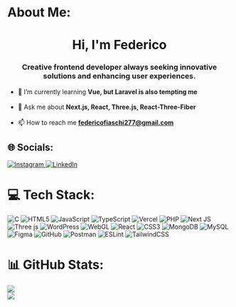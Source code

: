 # About Me:
<h1 align="center">Hi, I'm Federico</h1>
<h3 align="center">Creative frontend developer always seeking innovative solutions and enhancing user experiences.</h3>

- 🌱 I’m currently learning **Vue, but Laravel is also tempting me**<br><br>
- 💬 Ask me about **Next.js, React, Three.js, React-Three-Fiber**<br><br>
- 📫 How to reach me **federicofiaschi277@gmail.com**


## 🌐 Socials:
<a href="https://instagram.com/fechuli" target="_blank" rel="noopener noreferrer">
    <img src="https://img.shields.io/badge/Instagram-%23E4405F.svg?logo=Instagram&logoColor=white" alt="Instagram">
</a> 
<a href="https://www.linkedin.com/in/federico-fiaschi-601737241/" target="_blank" rel="noopener noreferrer">
    <img src="https://img.shields.io/badge/LinkedIn-%230077B5.svg?logo=linkedin&logoColor=white" alt="LinkedIn">
</a>




# 💻 Tech Stack:
![C](https://img.shields.io/badge/c-%2300599C.svg?style=for-the-badge&logo=c&logoColor=white) ![HTML5](https://img.shields.io/badge/html5-%23E34F26.svg?style=for-the-badge&logo=html5&logoColor=white) ![JavaScript](https://img.shields.io/badge/javascript-%23323330.svg?style=for-the-badge&logo=javascript&logoColor=%23F7DF1E) ![TypeScript](https://img.shields.io/badge/typescript-%23007ACC.svg?style=for-the-badge&logo=typescript&logoColor=white) ![Vercel](https://img.shields.io/badge/vercel-%23000000.svg?style=for-the-badge&logo=vercel&logoColor=white) ![PHP](https://img.shields.io/badge/php-%23777BB4.svg?style=for-the-badge&logo=php&logoColor=white) ![Next JS](https://img.shields.io/badge/Next-black?style=for-the-badge&logo=next.js&logoColor=white) ![Three js](https://img.shields.io/badge/threejs-black?style=for-the-badge&logo=three.js&logoColor=white) ![WordPress](https://img.shields.io/badge/WordPress-%23117AC9.svg?style=for-the-badge&logo=WordPress&logoColor=white) ![WebGL](https://img.shields.io/badge/WebGL-990000?logo=webgl&logoColor=white&style=for-the-badge) ![React](https://img.shields.io/badge/react-%2320232a.svg?style=for-the-badge&logo=react&logoColor=%2361DAFB) ![CSS3](https://img.shields.io/badge/css3-%231572B6.svg?style=for-the-badge&logo=css3&logoColor=white) ![MongoDB](https://img.shields.io/badge/MongoDB-%234ea94b.svg?style=for-the-badge&logo=mongodb&logoColor=white) ![MySQL](https://img.shields.io/badge/mysql-4479A1.svg?style=for-the-badge&logo=mysql&logoColor=white) ![Figma](https://img.shields.io/badge/figma-%23F24E1E.svg?style=for-the-badge&logo=figma&logoColor=white) ![GitHub](https://img.shields.io/badge/github-%23121011.svg?style=for-the-badge&logo=github&logoColor=white) ![Postman](https://img.shields.io/badge/Postman-FF6C37?style=for-the-badge&logo=postman&logoColor=white) ![ESLint](https://img.shields.io/badge/ESLint-4B3263?style=for-the-badge&logo=eslint&logoColor=white) ![TailwindCSS](https://img.shields.io/badge/tailwindcss-%2338B2AC.svg?style=for-the-badge&logo=tailwind-css&logoColor=white)
# 📊 GitHub Stats:
![](https://github-readme-streak-stats.herokuapp.com/?user=Fechuli&theme=highcontrast&hide_border=false)<br/>
![](https://github-readme-stats.vercel.app/api/top-langs/?username=Fechuli&theme=highcontrast&hide_border=false&include_all_commits=false&count_private=false&layout=compact)

<!-- Proudly created with GPRM ( https://gprm.itsvg.in ) -->
